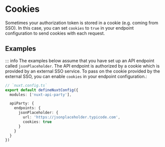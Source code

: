 # Cookies

Sometimes your authorization token is stored in a cookie (e.g. coming from SSO). In this case, you can set `cookies` to `true` in your endpoint configuration to send cookies with each request.

## Examples

::: info
The examples below assume that you have set up an API endpoint called `jsonPlaceholder`. The API endpoint is authorized by a cookie which is provided by an external SSO service. To pass on the cookie provided by the external SSO, you can enable `cookies` in your endpoint configuration.:

```ts
// `nuxt.config.ts`
export default defineNuxtConfig({
  modules: ['nuxt-api-party'],

  apiParty: {
    endpoints: {
      jsonPlaceholder: {
        url: 'https://jsonplaceholder.typicode.com',
        cookies: true
      }
    }
  }
})
```
